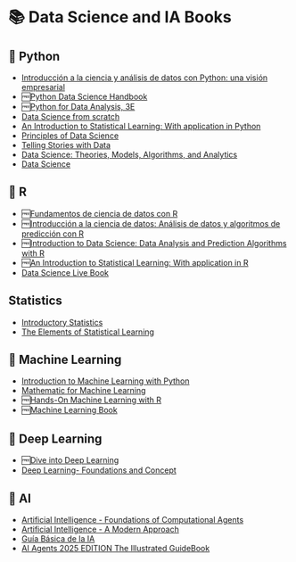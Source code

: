  # 📚 Data Science and IA Books
 
 
 ## 📗 Python 
 * [Introducción a la ciencia y análisis de datos con Python: una visión empresarial](https://media.licdn.com/dms/document/media/v2/D4E1FAQFykmHj_zKKSg/feedshare-document-pdf-analyzed/B4EZi7qkWBGUAY-/0/1755495164693?e=1756339200&v=beta&t=XWDvAAOsbumVkz_PRibU5mI4UsHnSYcC0iK8EdqUqlw)
 * 🆓[Python Data Science Handbook](https://jakevdp.github.io/PythonDataScienceHandbook/)
 * 🆓[Python for Data Analysis, 3E](https://wesmckinney.com/book/)
 * [Data Science from scratch](https://jcer.in/jcer-docs/E-Learning/Digital%20Library%20/E-Books/Data%20Science%20from%20Scratch%20by%20Joel%20Grus.pdf)
 * [An Introduction to Statistical Learning: With application in Python](https://www.statlearning.com/)
 * [Principles of Data Science](https://assets.openstax.org/oscms-prodcms/media/documents/Principles-of-Data-Science-WEB.pdf)
 * [Telling Stories with Data](https://tellingstorieswithdata.com/)
 * [Data Science: Theories, Models, Algorithms, and Analytics](https://srdas.github.io/Papers/DSA_Book.pdf)
 * [Data Science](https://mrce.in/ebooks/Data%20Science.pdf)

 ## 📘 R 
 * 🆓[Fundamentos de ciencia de datos con R](https://cdr-book.github.io/index.html)
 * 🆓[Introducción a la ciencia de datos: Análisis de datos y algoritmos de predicción con R](https://rafalab.dfci.harvard.edu/dslibro/)
 * 🆓[Introduction to Data Science: Data Analysis and Prediction Algorithms with R](https://rafalab.dfci.harvard.edu/dsbook/)
 * 🆓[An Introduction to Statistical Learning: With application in R](https://www.statlearning.com/)
 * [Data Science Live Book](https://livebook.datascienceheroes.com/index.html)

 ## Statistics
 * [Introductory Statistics](https://assets.openstax.org/oscms-prodcms/media/documents/IntroductoryStatistics-OP_i6tAI7e.pdf)
 * [The Elements of Statistical Learning](https://www.sas.upenn.edu/~fdiebold/NoHesitations/BookAdvanced.pdf)
 
 ## 📙 Machine Learning
  * [Introduction to Machine Learning with Python](https://www.nrigroupindia.com/e-book/Introduction%20to%20Machine%20Learning%20with%20Python%20(%20PDFDrive.com%20)-min.pdf)
  * [Mathematic for Machine Learning](https://mml-book.github.io/book/mml-book.pdf)
  * 🆓[Hands-On Machine Learning with R](https://bradleyboehmke.github.io/HOML/)
  * 🆓[Machine Learning Book](https://phuijse.github.io/MachineLearningBook/README.html)
 
 ## 📕 Deep Learning
 * 🆓[Dive into Deep Learning](https://d2l.ai/)
 * [Deep Learning- Foundations and Concept](https://personalpages.manchester.ac.uk/staff/mingfei.sun/books/deep-learning.pdf)

 ## 📔 AI 
 * [Artificial Intelligence - Foundations of Computational Agents](https://mrce.in/ebooks/AI%20Foundations%20of%20Computational%20Agents%203rd%20Ed.pdf)
 * [Artificial Intelligence - A Modern Approach](https://people.engr.tamu.edu/guni/csce625/slides/AI.pdf)
 * [Guía Básica de la IA](https://multimedia2.coev.com/pdfs/Guia-Basica-IA.pdf)
 * [AI Agents 2025 EDITION The Illustrated GuideBook](https://media.licdn.com/dms/document/media/v2/D4E1FAQGrkFzvshfrJA/feedshare-document-pdf-analyzed/B4EZjEz2dgHgAY-/0/1755648602220?e=1756339200&v=beta&t=PhnVEtossMopTnRiVpClwJOIwaDsaVMm2aWbdyp0iRE)
 
 

